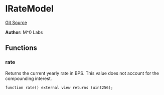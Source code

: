 # IRateModel
[Git Source](https://github.com/MZero-Labs/protocol/blob/3382fb7336bbc7276e0c3f51da451c9fa6e0016f/src/interfaces/IRateModel.sol)

**Author:**
M^0 Labs


## Functions
### rate

Returns the current yearly rate in BPS.
This value does not account for the compounding interest.


```solidity
function rate() external view returns (uint256);
```

